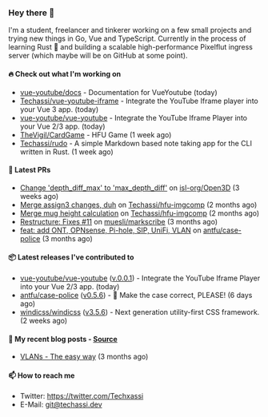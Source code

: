 ### Hey there 👋

I'm a student, freelancer and tinkerer working on a few small projects and trying new things in Go,
Vue and TypeScript. Currently in the process of learning Rust 🦀 and building a scalable high-performance
Pixelflut ingress server (which maybe will be on GitHub at some point).

#### 🔥 Check out what I'm working on


- [vue-youtube/docs](https://github.com/vue-youtube/docs) - Documentation for VueYoutube (today)
- [Techassi/vue-youtube-iframe](https://github.com/Techassi/vue-youtube-iframe) - Integrate the YouTube Iframe player into your Vue 3 app. (today)
- [vue-youtube/vue-youtube](https://github.com/vue-youtube/vue-youtube) - Integrate the YouTube Iframe Player into your Vue 2/3 app.  (today)
- [TheVigil/CardGame](https://github.com/TheVigil/CardGame) - HFU Game (1 week ago)
- [Techassi/rudo](https://github.com/Techassi/rudo) - A simple Markdown based note taking app for the CLI written in Rust. (1 week ago)

#### 🧪 Latest PRs


- [Change &#39;depth_diff_max&#39; to &#39;max_depth_diff&#39;](https://github.com/isl-org/Open3D/pull/5219) on [isl-org/Open3D](https://github.com/isl-org/Open3D) (3 weeks ago)
- [Merge assign3 changes, duh](https://github.com/Techassi/hfu-imgcomp/pull/2) on [Techassi/hfu-imgcomp](https://github.com/Techassi/hfu-imgcomp) (2 months ago)
- [Merge mug height calculation](https://github.com/Techassi/hfu-imgcomp/pull/1) on [Techassi/hfu-imgcomp](https://github.com/Techassi/hfu-imgcomp) (2 months ago)
- [Restructure: Fixes #11](https://github.com/muesli/markscribe/pull/42) on [muesli/markscribe](https://github.com/muesli/markscribe) (3 months ago)
- [feat: add ONT, OPNsense, Pi-hole, SIP, UniFi, VLAN](https://github.com/antfu/case-police/pull/88) on [antfu/case-police](https://github.com/antfu/case-police) (3 months ago)

#### 📦 Latest releases I've contributed to


- [vue-youtube/vue-youtube](https://github.com/vue-youtube/vue-youtube/releases/tag/v.0.0.1) ([v.0.0.1](https://github.com/vue-youtube/vue-youtube/releases/tag/v.0.0.1)) - Integrate the YouTube Iframe Player into your Vue 2/3 app.  (today)
- [antfu/case-police](https://github.com/antfu/case-police/releases/tag/v0.5.6) ([v0.5.6](https://github.com/antfu/case-police/releases/tag/v0.5.6)) - 🚨 Make the case correct, PLEASE! (6 days ago)
- [windicss/windicss](https://github.com/windicss/windicss/releases/tag/v3.5.6) ([v3.5.6](https://github.com/windicss/windicss/releases/tag/v3.5.6)) - Next generation utility-first CSS framework. (2 weeks ago)

#### 📜 My recent blog posts - [Source](https://github.com/Techassi/page)


- [VLANs - The easy way](https://techassi.dev/posts/vlans-the-easy-way/) (3 months ago)

#### 📫 How to reach me

- Twitter: https://twitter.com/Techxassi
- E-Mail: git@techassi.dev
